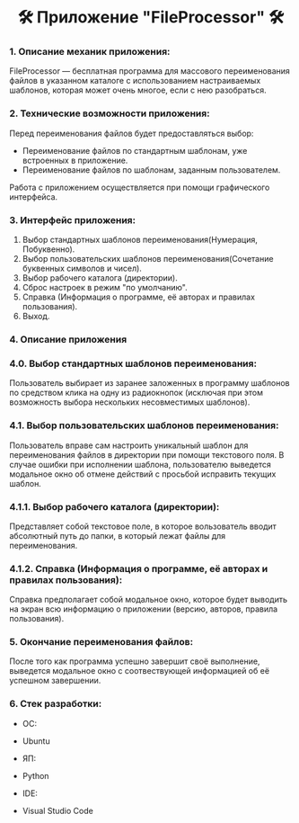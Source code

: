 <h1 align="center">🛠 Приложение "FileProcessor" 🛠</h1>

### 1. Описание механик приложения:
FileProcessor — бесплатная программа для массового переименования файлов в указанном каталоге с использованием настраиваемых шаблонов, которая может очень многое, если с нею разобраться.

### 2. Технические возможности приложения:
Перед переименования файлов будет предоставляться выбор:

+ Переименование файлов по стандартным шаблонам, уже встроенных в приложение.
+ Переименование файлов по шаблонам, заданным пользователем.

Работа с приложением осуществляется при помощи графического интерфейса.

### 3. Интерфейс приложения:
1. Выбор стандартных шаблонов переименования(Нумерация, Побуквенно).
2. Выбор пользовательских шаблонов переименования(Сочетание буквенных символов и чисел).
3. Выбор рабочего каталога (директории).
4. Сброс настроек в режим "по умолчанию".
5. Справка (Информация о программе, её авторах и правилах пользования).
6. Выход.
### 4. Описание приложения
### 4.0. Выбор стандартных шаблонов переименования:
Пользователь выбирает из заранее заложенных в программу шаблонов по средством клика на одну из радиокнопок (исключая при этом возможность выбора нескольких несовместимых шаблонов).

### 4.1. Выбор пользовательских шаблонов переименования:
Пользователь вправе сам настроить уникальный шаблон для переименования файлов в директории при помощи текстового поля. В случае ошибки при исполнении шаблона, пользователю выведется модальное окно об отмене действий с просьбой исправить текущих шаблон.

### 4.1.1. Выбор рабочего каталога (директории):
Представляет собой текстовое поле, в которое вользователь вводит абсолютный путь до папки, в который лежат файлы для переименования.

### 4.1.2. Справка (Информация о программе, её авторах и правилах пользования):
Справка предполагает собой модальное окно, которое будет выводить на экран всю информацию о приложении (версию, авторов, правила пользования).

### 5. Окончание переименования файлов:
После того как программа успешно завершит своё выполнение, выведется модальное окно с соотвествующей информацией об её успешном завершении.


### 6. Стек разработки:

+ ОС:
- Ubuntu
+ ЯП:
- Python
+ IDE:
- Visual Studio Code